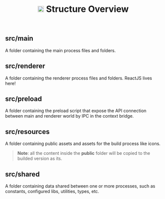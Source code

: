 <h1 align="center"><img src="./images/bullet.svg" width="20" /> Structure Overview</h1>

<br/>

## src/main

A folder containing the main process files and folders.

## src/renderer

A folder containing the renderer process files and folders. ReactJS lives here!

## src/preload
A folder containing the preload script that expose the API connection between main and renderer world by IPC in the context bridge.

## src/resources

A folder containing public assets and assets for the build process like icons.

> **Note**: all the content inside the **public** folder will be copied to the builded version as its.

## src/shared

A folder containing data shared between one or more processes, such as constants, configured libs, utilities, types, etc.
